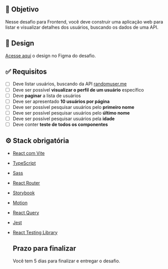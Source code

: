 ## 🎯 Objetivo
Nesse desafio para Frontend, você deve construir uma aplicação web para listar e visualizar detalhes dos usuários, buscando os dados de uma API.


## 🎨 Design 
[Acesse aqui](https://www.figma.com/design/d7tffwO8l1hXxjH8fxdaZH/Desafio-Frontend---Find-People?node-id=0-1&p=f&t=8y4o21BIsLtoqOLg-0) o design no Figma do desafio.

## ✅ Requisitos
- [ ] Deve listar usuários, buscando da API [randomuser.me](randomuser.me )
- [ ] Deve ser possível **visualizar o perfil de um usuário** específico
- [ ] Deve **paginar** a lista de usuários
- [ ] Deve ser apresentado **10 usuários por página**
- [ ] Deve ser possível pesquisar usuários pelo **primeiro nome**
- [ ] Deve ser possível pesquisar usuários pelo **último nome**
- [ ] Deve ser possível pesquisar usuários pela **idade**
- [ ] Deve conter **teste de todos os componentes**

## ⚙️ Stack obrigatória
- [React com Vite](https://vite.dev/guide/)
- [TypeScript](https://www.typescriptlang.org/)
- [Sass](https://sass-lang.com/)
- [React Router](https://reactrouter.com/)
- [Storybook](https://storybook.js.org/)
- [Motion](https://motion.dev/)
- [React Query](https://tanstack.com/query/latest)
- [Jest](https://jestjs.io/)
- [React Testing Library](https://testing-library.com/)

  ## Prazo para finalizar
  Você tem 5 dias para finalizar e entregar o desafio.
